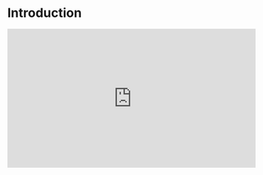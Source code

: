 # Introduction

<iframe width="560" height="315" src="https://www.youtube.com/embed/DcXmLP_36d0" title="YouTube video player" frameborder="0" allow="accelerometer; autoplay; clipboard-write; encrypted-media; gyroscope; picture-in-picture" allowfullscreen></iframe>